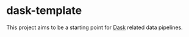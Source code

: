 # dask-template

This project aims to be a starting point for [Dask](https://dask.org/) related data pipelines.
